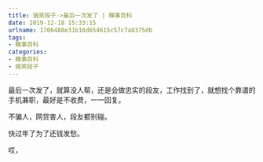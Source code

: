 ```yaml
---
title: 搞笑段子->最后一次发了 | 糗事百科
date: 2019-12-18 15:33:15
urlname: 1706488e31b16d654615c57c7a8375db
tags: 
- 糗事百科
categories:
- 糗事百科
- 搞笑段子
---
```

最后一次发了，就算没人帮，还是会做忠实的段友，工作找到了，就想找个靠谱的手机兼职，最好是不收费，一一回复。

不骗人，网贷害人，段友都别碰。

快过年了为了还钱发愁。

哎，


